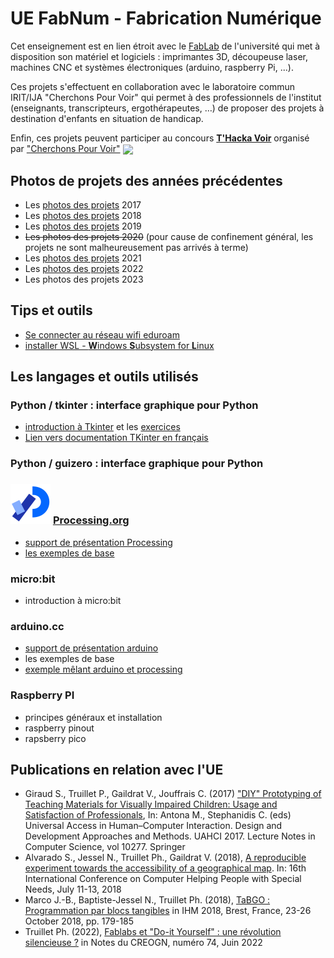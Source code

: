# UE FabNum - Fabrication Numérique

Cet enseignement est en lien étroit avec le [FabLab](http://campusfab.univ-tlse3.fr) de l'université qui met à disposition son matériel et logiciels :  imprimantes 3D, découpeuse laser, machines CNC et systèmes électroniques (arduino, raspberry Pi, ...).

Ces projets s'effectuent en collaboration avec le laboratoire commun IRIT/IJA "Cherchons Pour Voir"  qui permet à des professionnels de l'institut (enseignants, transcripteurs, ergothérapeutes, …) de proposer des projets à destination d'enfants en situation de handicap.

Enfin, ces projets peuvent participer au  concours **[T'Hacka Voir](https://thackavoir.fr)** organisé par ["Cherchons Pour Voir"](http://cherchonspourvoir.org) <img src="https://github.com/truillet/ups/blob/master/l1info/projets/CPV.png" width=100 valign="middle">

## Photos de projets des années précédentes
* Les [photos des projets](https://goo.gl/photos/ziiTxKuK3US1Zgwo6) 2017		
* Les [photos des projets](https://photos.app.goo.gl/4vy6OGd5W74osKal1) 2018
* Les [photos des projets](https://photos.app.goo.gl/YDe1hAeWh82qXuxS6) 2019
* ~~Les photos des projets 2020~~ (pour cause de confinement général, les projets ne sont malheureusement pas arrivés à terme)
* Les [photos des projets](https://photos.app.goo.gl/aM46jGBa2pTGjJdQ7) 2021
* Les [photos des projets](https://photos.app.goo.gl/5idE69rDTeeKDa5CA) 2022
* Les photos des projets 2023
            
## Tips et outils 
* [Se connecter au réseau wifi eduroam](https://cat.eduroam.org)
* [installer WSL - **W**indows **S**ubsystem for **L**inux](https://learn.microsoft.com/fr-fr/windows/wsl/install)

## Les langages et outils utilisés

### Python / tkinter : interface graphique pour Python
* [introduction à Tkinter](https://github.com/truillet/ups/blob/master/l1info/supports/tkinter.pdf) et les [exercices](https://github.com/truillet/ups/blob/master/l1info/code/tkinter.zip)
* [Lien vers documentation TKinter en français](http://tkinter.fdex.eu/index.html)
 
### Python / guizero : interface graphique pour Python

### <img src="https://github.com/truillet/upssitech/blob/master/SRI/1A/Code/Processing_2021_logo.png" width=64> [Processing.org](https://www.processing.org)
* [support de présentation Processing](https://github.com/truillet/ups/blob/master/l1info/supports/processing.pdf)
* [les exemples de base](https://github.com/truillet/ups/blob/master/l1info/code/exercices_processing.zip)


### micro:bit
* introduction à micro:bit

### arduino.cc
* [support de présentation arduino](https://github.com/truillet/ups/blob/master/l1info/supports/arduino.pdf)
* les exemples de base
* [exemple mêlant arduino et processing](https://github.com/truillet/ups/blob/master/l1info/code/arduino_processing.zip)

### Raspberry PI
* principes généraux et installation
* raspberry pinout
* rapsberry pico


## Publications en relation avec l'UE
* Giraud S., Truillet P., Gaildrat V., Jouffrais C. (2017) ["DIY" Prototyping of Teaching Materials for Visually Impaired Children: Usage and Satisfaction of Professionals](https://doi.org/10.1007/978-3-319-58706-6_42), In: Antona M., Stephanidis C. (eds) Universal Access in Human–Computer Interaction. Design and Development Approaches and Methods. UAHCI 2017. Lecture Notes in Computer Science, vol 10277. Springer	
* Alvarado S., Jessel N., Truillet Ph., Gaildrat V. (2018), [A reproducible experiment towards the accessibility of a geographical map](https://link.springer.com/chapter/10.1007/978-3-319-94274-2_40#author-information). In: 16th International Conference on Computer Helping People with Special Needs, July 11-13, 2018
* Marco J.-B., Baptiste-Jessel N., Truillet Ph. (2018), [TaBGO : Programmation par blocs tangibles](https://hal.science/hal-02181953) in IHM 2018, Brest, France, 23-26 October 2018, pp. 179-185
* Truillet Ph. (2022), [Fablabs et "Do-it Yourself" : une révolution silencieuse ?](https://www.gendarmerie.interieur.gouv.fr/crgn/publications/les-notes-du-creogn/fablabs-et-do-it-yourself-une-revolution-silencieuse) in Notes du CREOGN, numéro 74, Juin 2022
				
